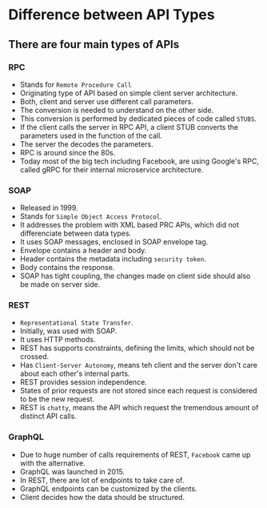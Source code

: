 # Difference between API Types


## There are four main types of APIs

### RPC
- Stands for `Remote Procedure Call`
- Originating type of API based on simple client server architecture.
- Both, client and server use different call parameters.
- The conversion is needed to understand on the other side.
- This conversion is performed by dedicated pieces of code called `STUBS`.
- If the client calls the server in RPC API, a client STUB converts the parameters used in the function of the call.
- The server the decodes the parameters.
- RPC is around since the 80s.
- Today most of the big tech including Facebook, are using Google's RPC, called gRPC for their internal microservice architecture. 

### SOAP
- Released in 1999.
- Stands for `Simple Object Access Protocol`.
- It addresses the problem with XML based PRC APIs, which did not differenciate between data types.
- It uses SOAP messages, enclosed in SOAP envelope tag.
- Envelope contains a header and body.
- Header contains the metadata including `security token`.
- Body contains the response.
- SOAP has tight coupling, the changes made on client side should also be made on server side.

### REST
- `Representational State Transfer`.
- Initially, was used with SOAP.
- It uses HTTP methods.
- REST has supports constraints, defining the limits, which should not be crossed.
- Has `Client-Server Autonomy`, means teh client and the server don't care about each other's internal parts.
- REST provides session independence.
- States of prior requests are not stored since each request is considered to be the new request.
- REST is `chatty`, means the API which request the tremendous amount of distinct API calls.

### GraphQL
- Due to huge number of calls requirements of REST, `Facebook` came up with the alternative.
- GraphQL was launched in 2015.
- In REST, there are lot of endpoints to take care of.
- GraphQL endpoints can be customized by the clients. 
- Client decides how the data should be structured.